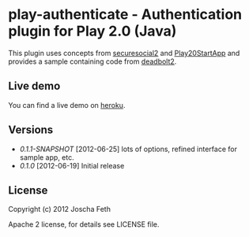 # play-authenticate - Authentication plugin for Play 2.0 (Java)

This plugin uses concepts from [securesocial2][] and [Play20StartApp][] and provides a sample containing code from [deadbolt2][].

## Live demo
You can find a live demo on [heroku](https://play-authenticate.herokuapp.com/ "Play Authenticate sample app").

## Versions

* *0.1.1-SNAPSHOT* [2012-06-25] lots of options, refined interface for sample app, etc.
* *0.1.0* [2012-06-19] Initial release

## License

Copyright (c) 2012 Joscha Feth

Apache 2 license, for details see LICENSE file.


[securesocial2]: https://github.com/jaliss/securesocial
[deadbolt2]: https://github.com/schaloner/deadbolt-2
[Play20StartApp]: https://github.com/yesnault/Play20StartApp